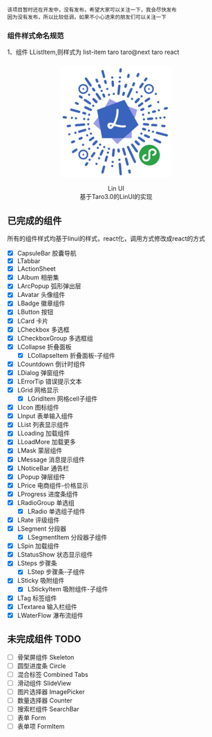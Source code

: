 ```
该项目暂时还在开发中，没有发布，希望大家可以关注一下，我会尽快发布
因为没有发布，所以比较低调，如果不小心进来的朋友们可以关注一下
```


### 组件样式命名规范
1、组件 LListItem,则样式为 list-item taro taro@next taro react


###
<p align="center">
  <!-- <a href="http://doc.mini.7yue.pro/"> -->
    <img
      class="QR-img" src="https://raw.githubusercontent.com/zhc525349965/fisher_book/master/app/image/lin-ui小程序.jpg">
  <!-- </a> -->
</p>

<div align="center"> <span class="logo" > Lin UI </span> </div>

<div class="row" />

<div align="center">
  <span class="desc" >基于Taro3.0的LinUI的实现</span>
</div>




## 已完成的组件 
  所有的组件样式均基于linui的样式，react化，调用方式修改成react的方式

* [x] CapsuleBar  胶囊导航
* [x] LTabbar   
* [x] LActionSheet
* [x] LAlbum  相册集
* [x] LArcPopup 弧形弹出层
* [x] LAvatar   头像组件
* [x] LBadge    徽章组件
* [x] LButton   按钮
* [x] LCard   卡片
* [x] LCheckbox   多选框
* [x] LCheckboxGroup   多选框组
* [x] LCollapse     折叠面板
  * [x] LCollapseItem 折叠面板-子组件
* [x] LCountdown  倒计时组件
* [x] LDialog     弹窗组件
* [x] LErrorTip   错误提示文本
* [x] LGrid       网格显示
  * [x] LGridItem   网格cell子组件
* [x] LIcon   图标组件
* [x] LInput   表单输入组件
* [x] LList   列表显示组件
* [x] LLoading  加载组件
* [x] LLoadMore 加载更多
* [x] LMask      蒙层组件
* [x] LMessage      消息提示组件
* [x] LNoticeBar    通告栏
* [x] LPopup      弹层组件
* [x] LPrice    电商组件-价格显示
* [x] LProgress   进度条组件
* [x] LRadioGroup      单选组
  * [x] LRadio      单选组子组件
* [x] LRate   评级组件
* [x] LSegment    分段器
  * [x] LSegmentItem    分段器子组件
* [x] LSpin   加载组件
* [x] LStatusShow 状态显示组件
* [x] LSteps    步骤条
  * [x] LStep     步骤条-子组件
* [x] LSticky 吸附组件 
  * [x] LStickyItem 吸附组件-子组件
* [x] LTag  标签组件
* [x] LTextarea 输入栏组件
* [x] LWaterFlow  瀑布流组件

## 未完成组件 TODO
* [ ] 骨架屏组件  Skeleton
* [ ] 圆型进度条 Circle
* [ ] 混合标签 Combined Tabs
* [ ] 滑动组件  SlideView
* [ ] 图片选择器 ImagePicker
* [ ] 数量选择器 Counter
* [ ] 搜索栏组件 SearchBar
* [ ] 表单 Form
* [ ] 表单项 FormItem
